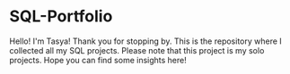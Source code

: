 # SQL-Portfolio

Hello! I'm Tasya! Thank you for stopping by. This is the repository where I collected all my SQL projects. Please note that this project is my solo projects. Hope you can find some insights here!
